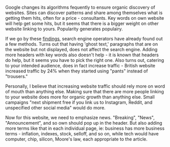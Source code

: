 Google changes its algorithms fequently to ensure organic discovery of websites. Sites
can discover patterns and share among themselves what is getting them hits, often for
a price - consultants. Key words on own website will help get some hits, but it seems
that there is a bigger weight on other website linking to yours. Popularity generates
populairy.

If we go by these [findings](https://moz.com/blog/5-surprising-seo-test-results), search
engine operators have already found out a few methods. Turns out that having 'ghost text,'
paragraphs that are on the website but not displayed, does not affect the search engine.
Adding more headers with key words also doesn't help - it is known that headers do help,
but it seems you have to pick the right one. Also turns out, catering to your intended
audience, does in fact increase traffic - British website increased traffic by 24% when
they started using "pants" instead of "trousers."

Personally, I believe that increasing website traffic should rely more on word of mouth
than anything else. Making sure that there are more people linking to your website does
more for organic growth than anything else. Small campaigns "next shipment free if you 
link us to Instagram, Reddit, and unspecified other social media" would do more.

Now for this website, we need to emphasize news. "Breaking", "News", "Announcement", and
so own should pop up in the header. But also adding more terms like that in each
individual page, ie: business has more business terms - inflation, indexes, stock,
selloff, and so on, while tech would have computer, chip, silicon, Moore's law, each
appropriate to the article.